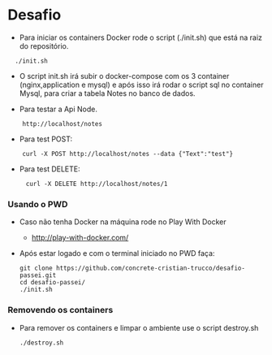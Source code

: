 # Desafio

- Para iniciar os containers Docker rode o script (./init.sh) que está na raiz do repositório.
```
  ./init.sh
 ```  
* O script init.sh irá subir o docker-compose com os 3 container (nginx,application e mysql) e após isso irá rodar o script sql no container Mysql, para criar a tabela Notes no banco de dados.
  
- Para testar a Api Node.
```
    http://localhost/notes
```
- Para test POST: 
 ```
     curl -X POST http://localhost/notes --data {"Text":"test"}
 ```   
- Para test DELETE:
```
     curl -X DELETE http://localhost/notes/1
```

### Usando o PWD
- Caso não tenha Docker na máquina rode no Play With Docker
  * http://play-with-docker.com/

- Após estar logado e com o terminal iniciado no PWD faça:
  ```
  git clone https://github.com/concrete-cristian-trucco/desafio-passei.git
  cd desafio-passei/
  ./init.sh
  ```
  
### Removendo os containers
- Para remover os containers e limpar o ambiente use o script destroy.sh
  ```
  ./destroy.sh
  ```  
